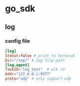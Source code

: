 # go_sdk

## log

### config file

```toml
[log]
Stdout=false # print to terminal
Dir="/tmp/" # log file path
[log.agent]
TaskID="log_test"  # elk id
Addr="127.0.0.1:9977"
proto="udp" # only support udp
```